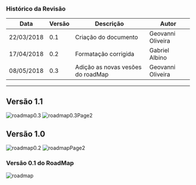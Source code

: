 ### Histórico da Revisão
| Data | Versão | Descrição | Autor |
|---|---|---|---|
| 22/03/2018| 0.1 |Criação do documento | Geovanni Oliveira |
| 17/04/2018| 0.2 |Formatação corrigida | Gabriel Albino |
| 08/05/2018| 0.3 |Adição as novas vesões do roadMap | Geovanni Oliveira |
-------------------------------------------------------------------------------------------------

## Versão 1.1
![roadmap0.3](https://i.imgur.com/miMyCvo.jpg)
![roadmap0.3Page2](https://i.imgur.com/80VkdjH.png)

## Versão 1.0
![roadmap0.2](https://i.imgur.com/L2BCdjC.jpg)
![roadmapPage2](https://i.imgur.com/4C5AeY6.png)

### Versão 0.1 do RoadMap
![roadmap](https://i.imgur.com/gng7NeC.jpg)



